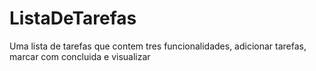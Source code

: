 # ListaDeTarefas
Uma lista de tarefas que contem tres funcionalidades, adicionar tarefas, marcar com concluida e visualizar  
